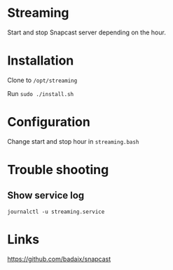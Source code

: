 # Streaming
Start and stop Snapcast server depending on the hour.

# Installation
Clone to `/opt/streaming`

Run `sudo ./install.sh`

# Configuration

Change start and stop hour in `streaming.bash`

# Trouble shooting

## Show service log

`journalctl -u streaming.service`

# Links

https://github.com/badaix/snapcast
